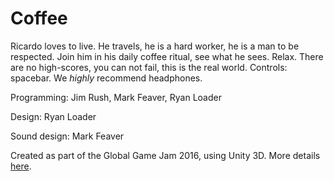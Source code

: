 # Coffee

Ricardo loves to live. He travels, he is a hard worker, he is a man to be respected. Join him in his daily coffee ritual, see what he sees. 
Relax. There are no high-scores, you can not fail, this is the real world. Controls: spacebar. We *highly* recommend headphones.

Programming: Jim Rush, Mark Feaver, Ryan Loader

Design: Ryan Loader

Sound design: Mark Feaver

Created as part of the Global Game Jam 2016, using Unity 3D.
More details [here](http://globalgamejam.org/2016/games/ricardo).
